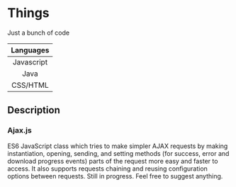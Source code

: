 # Things
Just a bunch of code 

| Languages    |
|:------------:|
| Javascript   |
| Java 	       |
| CSS/HTML     | <- fewer

## Description

### Ajax.js
ES6 JavaScript class which tries to make simpler AJAX requests by making instantiation, opening, sending, and setting methods (for success, error and download progress events) parts of the request more easy and faster to access. It also supports requests chaining and reusing configuration options between requests.
Still in progress. Feel free to suggest anything.